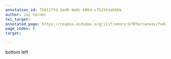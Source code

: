 ```yaml
---
annotation_id: 758117fd-2ed6-4e0c-b064-c752341eb60a
author: Jay Varner
tei_target: 
annotated_page: https://readux.ecdsdev.org/iiif/emory:b70fm/canvas/fedora:emory:gz698
page_index: 0
target: 

---
```

<p>bottom left</p>